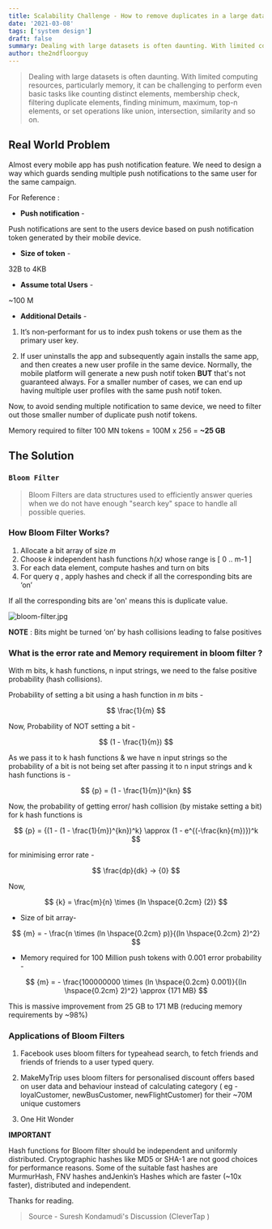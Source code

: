 ```yaml
---
title: Scalability Challenge - How to remove duplicates in a large data set (~100M) ?
date: '2021-03-08'
tags: ['system design']
draft: false
summary: Dealing with large datasets is often daunting. With limited computing resources, particularly memory, it can be challenging to perform even basic tasks like counting distinct elements, membership check, & filtering duplicate elements.
author: the2ndfloorguy
---
```


> Dealing with large datasets is often daunting. With limited computing resources, particularly memory, it can be challenging to perform even basic tasks like counting distinct elements, membership check, filtering duplicate elements, finding minimum, maximum, top-n elements, or set operations like union, intersection, similarity and so on.

## Real World Problem

Almost every mobile app has push notification feature. We need to design a way which guards sending multiple push notifications to the same user for the same campaign.

For Reference :

- **Push notification** -

Push notifications are sent to the users device based on push notification token generated by their mobile device.

- **Size of token** -

32B to 4KB

- **Assume total Users** -

~100 M

- **Additional Details** -

 1. It’s non-performant for us to index push tokens or use them as the primary user key.

 2. If user uninstalls the app and subsequently again installs the same app, and then creates a new user profile in the same device. Normally, the mobile platform will generate a new push notif token **BUT** that's not guaranteed always. For a smaller number of cases, we can end up having multiple user profiles with the same push notif token.

Now, to avoid sending multiple notification to same device, we need to filter out those smaller number of duplicate push notif tokens.

Memory required to filter 100 MN tokens = 100M x 256 = **~25 GB**

## The Solution

### `Bloom Filter`

> Bloom Filters are data structures used to efficiently answer queries when we do not have enough "search key" space to handle all possible queries.

### How Bloom Filter Works?

1. Allocate a bit array of size *m* 
2. Choose *k*  independent hash functions  *h(x)* whose range is [ 0 .. m-1 ] 
3. For each data element, compute hashes and turn on bits 
4. For query *q* , apply hashes and check if all the corresponding bits are ‘on’

If all the corresponding bits are 'on' means this is duplicate value.

![bloom-filter.jpg](https://cdn.hashnode.com/res/hashnode/image/upload/v1615104096695/4g0YE9Mxh.jpeg)

**NOTE** : Bits might be turned ‘on’ by hash collisions leading to false positives

### What is the error rate and Memory requirement in bloom filter ?

With m bits, k hash functions, n input strings, we need to the false positive probability (hash collisions). 

Probability of setting a bit using a hash function in *m* bits -

$$
\frac{1}{m}
$$

Now, Probability of NOT setting a bit -
 
$$
(1 - \frac{1}{m})
$$

As we pass it to k hash functions & we have n input strings so the probability of a bit is not being set after passing it to n input strings and k hash functions is -

$$
{p} = (1 - \frac{1}{m})^{kn}
$$

Now, the probability of getting error/ hash collision (by mistake setting a bit) for k hash functions is  

$$
{p} = {(1 - (1 - \frac{1}{m})^{kn})^k}  \approx  (1 - e^{(-\frac{kn}{m})})^k
$$

for minimising error rate -

$$
\frac{dp}{dk} → {0}
$$

Now, 

$$
{k} = \frac{m}{n} \times {ln \hspace{0.2cm} (2)}
$$

- Size of bit array-

$$
{m} = - \frac{n \times (ln \hspace{0.2cm}  p)}{(ln \hspace{0.2cm}  2)^2}
$$

- Memory required for 100 Million push tokens with 0.001 error probability -

$$
{m} = - \frac{100000000 \times (ln \hspace{0.2cm} 0.001)}{(ln \hspace{0.2cm} 2)^2} \approx {171 MB}
$$

This is massive improvement from 25 GB to 171 MB (reducing memory requirements by ~98%)

### Applications of Bloom Filters

1. Facebook uses bloom filters for typeahead search, to fetch friends and friends of friends to a user typed query.

2. MakeMyTrip uses bloom filters for personalised discount offers based on user data and behaviour instead of calculating category ( eg - loyalCustomer, newBusCustomer, newFlightCustomer) for their ~70M unique customers 

3. One Hit Wonder

**IMPORTANT**

Hash functions for Bloom filter should be independent and uniformly distributed.
Cryptographic hashes like MD5 or SHA-1 are not good choices for performance reasons. Some of the suitable fast hashes are MurmurHash, FNV hashes andJenkin’s Hashes which are faster (~10x faster), distributed and independent.

Thanks for reading.

> Source - Suresh Kondamudi's Discussion (CleverTap ) 